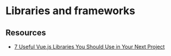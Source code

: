 # Libraries and frameworks

## Resources

- [7 Useful Vue.js Libraries You Should Use in Your Next Project](https://javascript.plainenglish.io/7-useful-vue-js-libraries-you-should-use-in-your-next-project-174cf6439f31)
